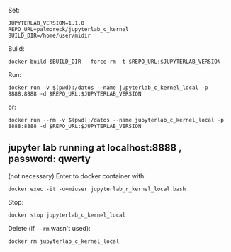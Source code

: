 Set:

```
JUPYTERLAB_VERSION=1.1.0
REPO_URL=palmoreck/jupyterlab_c_kernel
BUILD_DIR=/home/user/midir
```

Build:

```
docker build $BUILD_DIR --force-rm -t $REPO_URL:$JUPYTERLAB_VERSION
```

Run:

```
docker run -v $(pwd):/datos --name jupyterlab_c_kernel_local -p 8888:8888 -d $REPO_URL:$JUPYTERLAB_VERSION
```

or:

```
docker run --rm -v $(pwd):/datos --name jupyterlab_c_kernel_local -p 8888:8888 -d $REPO_URL:$JUPYTERLAB_VERSION
```


## jupyter lab running at localhost:8888 , password: qwerty

(not necessary) Enter to docker container with:

```
docker exec -it -u=miuser jupyterlab_r_kernel_local bash
```

Stop:

```
docker stop jupyterlab_c_kernel_local
```

Delete (if `--rm` wasn't used):


```
docker rm jupyterlab_c_kernel_local
```


